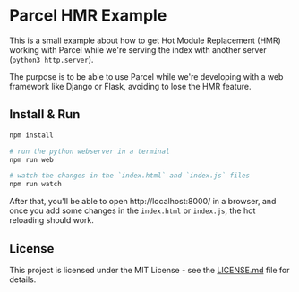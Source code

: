 # Parcel HMR Example

This is a small example about how to get Hot Module Replacement (HMR) working with Parcel while we're serving the index with another server (`python3 http.server`).

The purpose is to be able to use Parcel while we're developing with a web framework like Django or Flask, avoiding to lose the HMR feature.

## Install & Run

```bash
npm install

# run the python webserver in a terminal
npm run web

# watch the changes in the `index.html` and `index.js` files
npm run watch
```

After that, you'll be able to open http://localhost:8000/ in a browser, and once you add some changes in the `index.html` or `index.js`, the hot reloading should work.

## License

This project is licensed under the MIT License - see the [LICENSE.md](LICENSE.md) file for details.
